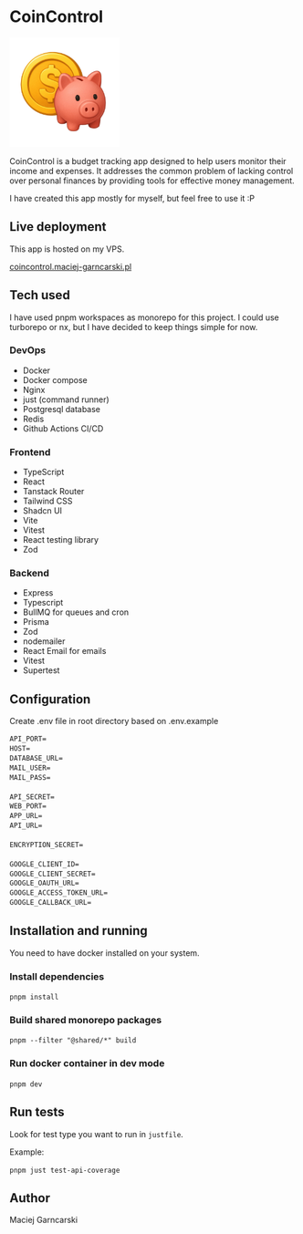 # CoinControl

<img width="192" height="192" src="https://raw.githubusercontent.com/MaciejGarncarski/coin-control/refs/heads/main/.github/assets/logo.png">

CoinControl is a budget tracking app designed to help users monitor their income and expenses. It addresses the common problem of lacking control over personal finances by providing tools for effective money management.

I have created this app mostly for myself, but feel free to use it :P

## Live deployment

This app is hosted on my VPS.

[coincontrol.maciej-garncarski.pl](https://coincontrol.maciej-garncarski.pl)

## Tech used

I have used pnpm workspaces as monorepo for this project. I could use turborepo or nx, but I have decided to keep things simple for now.

### DevOps

- Docker
- Docker compose
- Nginx
- just (command runner)
- Postgresql database
- Redis
- Github Actions CI/CD

### Frontend

- TypeScript
- React
- Tanstack Router
- Tailwind CSS
- Shadcn UI
- Vite
- Vitest
- React testing library
- Zod

### Backend

- Express
- Typescript
- BullMQ for queues and cron
- Prisma
- Zod
- nodemailer
- React Email for emails
- Vitest
- Supertest

## Configuration

Create .env file in root directory based on .env.example

```txt
API_PORT=
HOST=
DATABASE_URL=
MAIL_USER=
MAIL_PASS=

API_SECRET=
WEB_PORT=
APP_URL=
API_URL=

ENCRYPTION_SECRET=

GOOGLE_CLIENT_ID=
GOOGLE_CLIENT_SECRET=
GOOGLE_OAUTH_URL=
GOOGLE_ACCESS_TOKEN_URL=
GOOGLE_CALLBACK_URL=
```

## Installation and running

You need to have docker installed on your system.

### Install dependencies

`pnpm install`

### Build shared monorepo packages

`pnpm --filter "@shared/*" build`

### Run docker container in dev mode

`pnpm dev`

## Run tests

Look for test type you want to run in `justfile`.

Example:

`pnpm just test-api-coverage`

## Author

Maciej Garncarski
